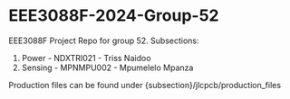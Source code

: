 # EEE3088F-2024-Group-52
 EEE3088F Project Repo for group 52. Subsections:
 1) Power - NDXTRI021 - Triss Naidoo
 2) Sensing - MPNMPU002 - Mpumelelo Mpanza

Production files can be found under {subsection}/jlcpcb/production_files
